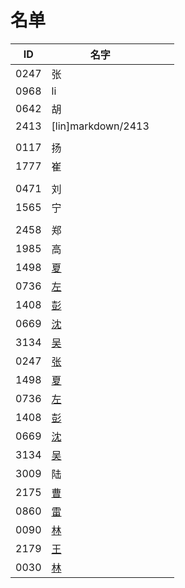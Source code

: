 
# 名单

|  ID    |  名字    |      |      |
| ---- | ---- | ---- | ---- |
| 0247 |  张  |      |      |
| 0968 |     li |      |      |
| 0642 |  胡  |      |      |
| 2413 |    [lin]markdown/2413 |   |      |
|      |      |      |      |
| 0117 | 扬   |      |      |
| 1777 | 崔   |      |      |
|  |      |      |      |
| 0471     | 刘     |      |      |
| 1565     | 宁     |      |      |
|      |      |      |
|2458  |  郑  |      |      |
|1985  |高    |   |
|1498 |[夏](WW1/1498.md)|   |   |
|0736  |[左](WW1/0736-Aurora-Brief.md)    |
|  1408    | [彭](WW1/1408-心林.md)     |      |
|0669  |[沈](0669沈.md)    |   |
|3134  |[吴](WW1/3134简介.md)    |   |
|0247  |[张](markdown/0247.md)    |   |
|1498 |[夏](markdown/1498.md)|   |   |
|0736  |[左](markdown/0736-Aurora-Brief.md)    |
|1408    | [彭](markdown/1408-心林.md)     |      |
|0669  |[沈](markdown/0669沈.md)    |   |
|3134  |[吴](markdown/3134简介.md)    |   |
|3009  |陆 |      |      
|2175  |[曹](markdown/2175.md)    |   |
|0860  |[雷](markdown/0860.md)|   |
|0090  |[林](markdown/0090.md)    |   |
|2179  |[王](markdown/2179-王.md)    |   |
|0030  |[林](markdown/0030.md)    |   |
